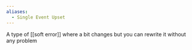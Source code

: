 ```yaml
---
aliases:
  - Single Event Upset
---
```

A type of [[soft error]] where a bit changes but you can rewrite it without any problem